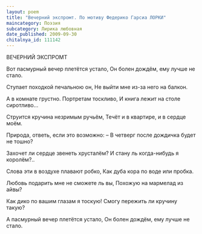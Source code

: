 ```yaml
---
layout: poem
title: "Вечерний экспромт. По мотиву Федерико Гарсиа ЛОРКИ"
maincategory: Поэзия
subcategory: Лирика любовная
date_published: 2009-09-30
chitalnya_id: 111142
---
```




ВЕЧЕРНИЙ ЭКСПРОМТ 

Вот пасмурный вечер плетётся устало,
Он болен дождём, ему лучше не стало.

Ступает походкой печальною он,
Не выйти мне из-за него на балкон.

А в комнате грустно. Портретам тоскливо,
И книга лежит на столе сиротливо…

Струится кручина  незримым ручьём, 
Течёт и в квартире, и в сердце моём.

Природа, ответь, если это возможно:
– В четверг после дождичка будет не тошно?

Захочет ли сердце звенеть хрусталём?
И стану ль когда-нибудь я королём?..

Слова эти в воздухе плавают робко,
Как дуба кора по воде или пробка.

Любовь подарить мне не сможете ль вы,
Похожую на мармелад из айвы?

Как дико по вашим глазам я тоскую!
Смогу пережить ли кручину такую?

А пасмурный вечер плетётся устало,
Он болен дождём, ему лучше не стало.






